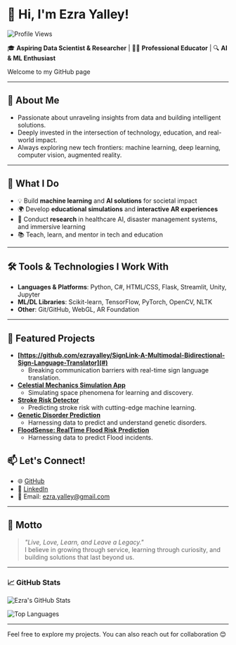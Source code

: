 # 👋 Hi, I'm Ezra Yalley!

![Profile Views](https://komarev.com/ghpvc/?username=ezrayalley&label=Profile%20Views&color=0e75b6&style=flat)


🎓 **Aspiring Data Scientist & Researcher** | 👨‍🏫 **Professional Educator** | 🔍 **AI & ML Enthusiast**

Welcome to my GitHub page

---

## 🚀 About Me

- Passionate about unraveling insights from data and building intelligent solutions.
- Deeply invested in the intersection of technology, education, and real-world impact.
- Always exploring new tech frontiers: machine learning, deep learning, computer vision, augmented reality.

---

## 🧠 What I Do

- 💡 Build **machine learning** and **AI solutions** for societal impact  
- 🌍 Develop **educational simulations** and **interactive AR experiences**  
- 🧪 Conduct **research** in healthcare AI, disaster management systems, and immersive learning  
- 📚 Teach, learn, and mentor in tech and education

---

## 🛠️ Tools & Technologies I Work With

- **Languages & Platforms**: Python, C#, HTML/CSS, Flask, Streamlit, Unity, Jupyter  
- **ML/DL Libraries**: Scikit-learn, TensorFlow, PyTorch, OpenCV, NLTK
- **Other**: Git/GitHub, WebGL, AR Foundation

---

## 🌟 Featured Projects

- **[https://github.com/ezrayalley/SignLink-A-Multimodal-Bidirectional-Sign-Language-Translator](#)**
  - Breaking communication barriers with real-time sign language translation.
- **[Celestial Mechanics Simulation App](#)**
  - Simulating space phenomena for learning and discovery.
- **[Stroke Risk Detector](#)**
  - Predicting stroke risk with cutting-edge machine learning.
- **[Genetic Disorder Prediction](#)**
  - Harnessing data to predict and understand genetic disorders.
- **[FloodSense: RealTime Flood Risk Prediction](#)**
  - Harnessing data to predict Flood incidents.

## 📫 Let's Connect!

- 🌐 [GitHub](https://github.com/ezrayalley)  
- 💼 [LinkedIn](https://www.linkedin.com/in/ezra-yalley-32ba33a2/) 
- 📧 Email: [ezra.yalley@gmail.com](mailto:ezra.yalley@gmail.com)

---

## 🌱 Motto

> _"Live, Love, Learn, and Leave a Legacy."_  
I believe in growing through service, learning through curiosity, and building solutions that last beyond us.

---

### 📈 GitHub Stats

![Ezra's GitHub Stats](https://github-readme-stats.vercel.app/api?username=ezrayalley&show_icons=true&theme=react&hide_border=true)

![Top Languages](https://github-readme-stats.vercel.app/api/top-langs/?username=ezrayalley&layout=compact&theme=react&hide_border=true)

---

Feel free to explore my projects. You can also reach out for collaboration 😊

